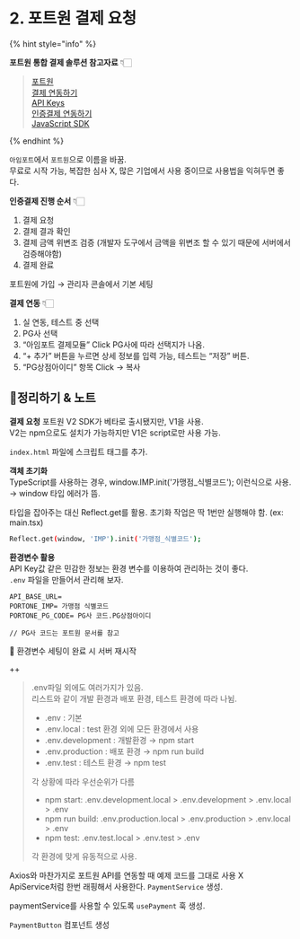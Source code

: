 # 2. 포트원 결제 요청

{% hint style="info" %}

**포트원 통합 결제 솔루션 참고자료** 👇🏻

> [포트원](https://portone.io/korea/ko)\
> [결제 연동하기](https://portone.gitbook.io/docs/console/guide/connect)\
> [API Keys](https://portone.gitbook.io/docs/console/guide/api-keys)\
> [인증결제 연동하기](https://portone.gitbook.io/docs/auth/guide)\
> [JavaScript SDK](https://portone.gitbook.io/docs/sdk/javascript-sdk)

{% endhint %}

`아임포트`에서 `포트원`으로 이름을 바꿈.\
무료로 시작 가능, 복잡한 심사 X, 많은 기업에서 사용 중이므로 사용법을 익혀두면 좋다.

**인증결제 진행 순서** 👇🏻

1. 결제 요청
2. 결제 결과 확인
3. 결제 금액 위변조 검증 (개발자 도구에서 금액을 위변조 할 수 있기 때문에 서버에서 검증해야함)
4. 결제 완료

포트원에 가입 → 관리자 콘솔에서 기본 세팅

**결제 연동** 👇🏻

1. 실 연동, 테스트 중 선택
2. PG사 선택
3. “아임포트 결제모듈” Click PG사에 따라 선택지가 나옴.
4. “+ 추가” 버튼을 누르면 상세 정보를 입력 가능,  테스트는 “저장” 버튼.
5. “PG상점아이디” 항목 Click → 복사

## 📍정리하기 & 노트

**결제 요청**
포트원 V2 SDK가 베타로 출시됐지만, V1을 사용.\
V2는 npm으로도 설치가 가능하지만 V1은 script로만 사용 가능.

`index.html` 파일에 스크립트 태그를 추가.

**객체 초기화**\
TypeScript를 사용하는 경우, window.IMP.init('가맹점_식별코드'); 이런식으로 사용.\
→ window 타입 에러가 뜸.

타입을 잡아주는 대신 Reflect.get를 활용. 초기화 작업은 딱 1번만 실행해야 함. (ex: main.tsx)

```bash
Reflect.get(window, 'IMP').init('가맹점_식별코드');
```

**환경변수 활용**\
API Key값 같은 민감한 정보는 환경 변수를 이용하여 관리하는 것이 좋다.\
`.env` 파일을 만들어서 관리해 보자.

```text
API_BASE_URL= 
PORTONE_IMP= 가맹점 식별코드
PORTONE_PG_CODE= PG사 코드.PG상점아이디

// PG사 코드는 포트원 문서를 참고
```

📌 환경변수 세팅이 완료 시 서버 재시작

++
> .env파일 외에도 여러가지가 있음.\
> 리스트와 같이 개발 환경과 배포 환경, 테스트 환경에 따라 나뉨.
>
> - .env : 기본
> - .env.local : test 환경 외에 모든 환경에서 사용
> - .env.development : 개발환경 → npm start
> - .env.production : 배포 환경 → npm run build
> - .env.test : 테스트 환경 → npm test
>
> 각 상황에 따라 우선순위가 다름
>  
> - npm start: .env.development.local > .env.development > .env.local > .env
> - npm run build: .env.production.local > .env.production > .env.local > .env
> - npm test: .env.test.local > .env.test > .env
>
> 각 환경에 맞게 유동적으로 사용.

Axios와 마찬가지로  포트원 API를 연동할 때 예제 코드를 그대로 사용 X\
ApiService처럼 한번 래핑해서 사용한다. `PaymentService` 생성.

paymentService를 사용할 수 있도록 `usePayment` 훅 생성.

`PaymentButton` 컴포넌트 생성
